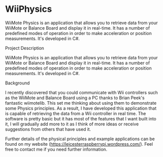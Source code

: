 # WiiPhysics
WiiMote Physics is an application that allows you to retrieve data from your WiiMote or Balance Board and display it in real-time. It has a number of predefined modes of operation in order to make acceleration or position measurements. It's developed in C#.

Project Description

WiiMote Physics is an application that allows you to retrieve data from your WiiMote or Balance Board and display it in real-time. It has a number of predefined modes of operation in order to make acceleration or position measurements. It's developed in C#.

Background

I recently discovered that you could communicate with Wii controllers such as the WiiMote and Balance Board using a PC thanks to Brian Peek's fantastic wiimotelib. This set me thinking about using them to demonstrate some Physics principles. As a result, I have developed this application that is capable of retrieving the data from a Wii controller in real time. The software is pretty basic but it has most of the features that I want built into it, I will gradually add more to it as I think of more ideas or receive suggestions from others that have used it. 

Further details of the physical principles and example applications can be found on my website (https://leicesterraspberrypi.wordpress.com/). Feel free to contact me if you need further information.
